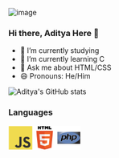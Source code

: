 ![image](https://user-images.githubusercontent.com/67951994/145676143-f6b64b4b-f472-4ad6-b880-140eddd858bf.png)
### Hi there, Aditya Here 👋
- 🔭 I’m currently studying 
- 🌱 I’m currently learning C
- 💬 Ask me about HTML/CSS
- 😄 Pronouns: He/Him

![Aditya's GitHub stats](https://github-readme-stats.vercel.app/api?username=Adityakhalkar&theme=dark&show_icons=true)
### Languages
<img align="left" alt="Javascript" width="48px" src="https://raw.githubusercontent.com/devicons/devicon/master/icons/javascript/javascript-original.svg" />
<img align="left" alt="HTML5" width="48px" src="https://raw.githubusercontent.com/devicons/devicon/master/icons/html5/html5-original-wordmark.svg" />
<img align="left" alt="PHP" width="48px" src="https://raw.githubusercontent.com/devicons/devicon/master/icons/php/php-original.svg"/>
